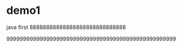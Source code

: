 # demo1
java first
88888888888888888888888888888

999999999999999999999999999999999999999999999999999
